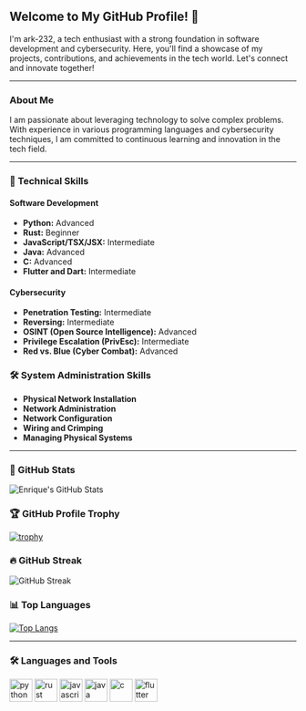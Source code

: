 

## Welcome to My GitHub Profile! 👋

I'm ark-232, a tech enthusiast with a strong foundation in software development and cybersecurity. Here, you'll find a showcase of my projects, contributions, and achievements in the tech world. Let's connect and innovate together!

---

### About Me
I am passionate about leveraging technology to solve complex problems. With experience in various programming languages and cybersecurity techniques, I am committed to continuous learning and innovation in the tech field.

---

### 🚀 Technical Skills
#### Software Development
- **Python:** Advanced
- **Rust:** Beginner
- **JavaScript/TSX/JSX:** Intermediate
- **Java:** Advanced
- **C:** Advanced
- **Flutter and Dart:** Intermediate

#### Cybersecurity
- **Penetration Testing:** Intermediate
- **Reversing:** Intermediate
- **OSINT (Open Source Intelligence):** Advanced
- **Privilege Escalation (PrivEsc):** Intermediate
- **Red vs. Blue (Cyber Combat):** Advanced

### 🛠️ System Administration Skills
- **Physical Network Installation**
- **Network Administration**
- **Network Configuration**
- **Wiring and Crimping**
- **Managing Physical Systems**

---

### 🌟 GitHub Stats

![Enrique's GitHub Stats](https://github-readme-stats.vercel.app/api?username=ark-232&show_icons=true&theme=radical)

### 🏆 GitHub Profile Trophy

[![trophy](https://github-profile-trophy.vercel.app/?username=ark-232&theme=onedark)](https://github.com/ryo-ma/github-profile-trophy)

### 🔥 GitHub Streak

![GitHub Streak](https://github-readme-streak-stats.herokuapp.com/?user=ark-232&theme=radical)

### 📊 Top Languages

[![Top Langs](https://github-readme-stats.vercel.app/api/top-langs/?username=ark-232&layout=compact&langs_count=8&theme=radical)](https://github.com/anuraghazra/github-readme-stats)

---

### 🛠️ Languages and Tools

<p align="left">
  <a href="https://www.python.org" target="_blank"><img src="https://devicons.github.io/devicon/devicon.git/icons/python/python-original.svg" alt="python" width="40" height="40"/></a>
  <a href="https://www.rust-lang.org" target="_blank"><img src="https://devicons.github.io/devicon/devicon.git/icons/rust/rust-plain.svg" alt="rust" width="40" height="40"/></a>
  <a href="https://www.javascript.com" target="_blank"><img src="https://devicons.github.io/devicon/devicon.git/icons/javascript/javascript-original.svg" alt="javascript" width="40" height="40"/></a>
  <a href="https://www.java.com" target="_blank"><img src="https://devicons.github.io/devicon/devicon.git/icons/java/java-original.svg" alt="java" width="40" height="40"/></a>
  <a href="https://www.cprogramming.com" target="_blank"><img src="https://devicons.github.io/devicon/devicon.git/icons/c/c-original.svg" alt="c" width="40" height="40"/></a>
  <a href="https://flutter.dev" target="_blank"><img src="https://www.vectorlogo.zone/logos/flutterio/flutterio-icon.svg" alt="flutter" width="40" height="40"/></a>
</p>


